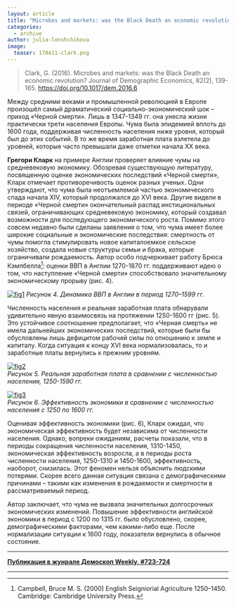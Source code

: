 ```yaml
---
layout: article
title: "Microbes and markets: was the Black Death an economic revolution?"
categories: 
  - archive
author: julia-lonshchikova
image:
  teaser: 170411-clark.png
---
```


> Clark, G. (2016). Microbes and markets: was the Black Death an economic revolution? Journal of Demographic Economics, 82(2), 139-165. https://doi.org/10.1017/dem.2016.6

Между средними веками и промышленной революцией в Европе произошёл самый драматический социально-экономический шок – приход «Черной смерти». Лишь в 1347-1349 гг. она унесла жизни практически трети населения Европы. Чума была эпидемией вплоть до 1600 года, поддерживая численность населения ниже уровня, который был до этих событий. В то же время заработная плата взлетела до уровней, которые часто превышали даже отметки начала XX века.

**Грегори Кларк** на примере Англии проверяет влияние чумы на средневековую экономику. Обозревая существующую литературу, посвященную оценке экономических последствий «Черной смерти», Кларк отмечает противоречивость оценок разных ученых. Одни утверждают, что чума была неотъемлемой частью экономического спада начала XIV, который продолжался до XVI века. Другие видели в периоде «Черной смерти» окончательный распад инстициональных связей, ограничивающих средневековую экономику, который создавал возможности для последующего экономического роста. Помимо этого совсем недавно были сделаны заявления о том, что чума имеет более широкие социальные и экономические последствия: смертность от чумы помогла стимулировать новое капиталоемкое сельское хозяйство, создала новые структуры семьи и брака, которые ограничивали рождаемость. Автор особо подчеркивает работу Брюса Кэмпбелла[^1]: оценки ВВП в Англии 1270-1870 гг. поддерживают идею о том, что наступление «Черной смерти» способствовало значительному экономическому прорыву (рис. 4).

[![fig1][f1]][f1] 
*Рисунок 4. Динамика ВВП в Англии в период 1270–1599 гг.*

Численность населения и реальная заработная плата обнарували удивительно явную взаимосвязь на протяжении 1250-1600 гг (рис. 5). Это устойчивое соотношение предполагает, что «Черная смерть» не имела дальнейших экономических последствий, которые были бы обусловлены лишь дефицитом рабочей силы по отношению к земле и капиталу. Когда ситуация к концу XVI века нормализовалась, то и заработные платы вернулись к прежним уровням.

[![fig2][f2]][f2]  
*Рисунок 5. Реальная заработная плата в сравнении с численностью населения, 1250-1590 гг.*

[![fig3][f3]][f3]  
*Рисунок 6. Эффективность экономики в сравнении с численностью населения с 1250 по 1600 гг.*

Оценивая эффективность экономики (рис. 6), Кларк ожидал, что экономическая эффективность будет независима от численности населения. Однако, вопреки ожиданиям, расчеты показали, что в периоды сокращения численности населения, 1310-1450, экономическая эффективность возросла, а в периоды роста численности населения, 1250-1310 и 1450-1600, эффективность, наоборот, снизилась. Этот феномен нельзя объяснить людскими потерями. Скорее всего данная ситуация связана с демографическими причинами – такими как изменения в рождаемости и смертности в рассматриваемый период.

Автор заключает, что чума не вызвала значительных долгосрочных экономических изменений. Повышение эффективности английской экономики в период с 1200 по 1315 гг. было обусловлено, скорее, демографическими факторами, чем какими-либо еще. После нормализации ситуации к 1600 году, показатели вернулись в обычное состояние.


[f1]: /dem-digest/images/2017/723-fig-04.png
[f2]: /dem-digest/images/2017/723-fig-05.png
[f3]: /dem-digest/images/2017/723-fig-06.png

[^1]: Campbell, Bruce M. S. (2000) English Seigniorial Agriculture 1250–1450. Cambridge: Cambridge University Press.



***
**[Публикация в жунрале Демоскоп Weekly, #723-724](http://demoscope.ru/weekly/2017/0723/digest02.php)**  

***